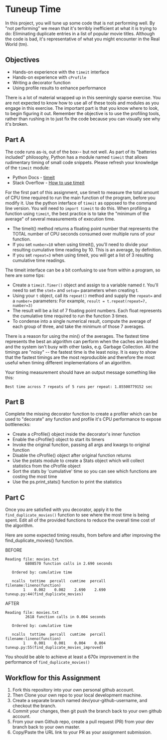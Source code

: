 # Tuneup Time
In this project, you will tune up some code that is not performing well.  By "not performing" we mean that it's terribly inefficient at what it is trying to do:  Eliminating duplicate entries in a list of popular movie titles.  Although the code is bad, it's representative of what you might encounter in the Real World (tm).

## Objectives
- Hands-on experience with the `timeit` interface
- Hands-on experience with `cProfile`
- Writing a decorator function
- Using profile results to enhance performance

There is a lot of material wrapped up in this seemingly sparse exercise.  You are not expected to know how to use all of these tools and modules as you engage in this exercise.  The important part is that you know where to look, to begin figuring it out.  Remember the objective is to use the profiling tools, rather than rushing in to just fix the code because you can visually see why it's broken.

## Part A
The code runs as-is, out of the box-- but not well.  As part of its "batteries included" philosophy, Python has a module named `timeit` that allows rudimentary timing of small code snippets.  Please refresh your knowledge of the `timeit` module:
 - Python Docs - [timeit](https://docs.python.org/2/library/timeit.html#module-timeit)
 - Stack Overflow - [How to use timeit](https://stackoverflow.com/questions/8220801/how-to-use-timeit-module)

For the first part of this assignment, use timeit to measure the total amount of CPU time required to run the main function of the program, before you modify it.  Use the python interface of `timeit` as opposed to the command line version.  You will need to `import timeit` to do this. When profiling a function using `timeit`, the best practice is to take the "minimum of the average" of several measurements of execution time.
 - The timeit() method returns a floating point number that represents the TOTAL number of CPU seconds consumed over multiple runs of your function.
 - If you set `number=10` when using timeit(), you'll need to divide your resulting cumulative time reading by 10.  This is an average, by definition.
 - If you set `repeat=3` when using timeit, you will get a list of 3 resulting cumulative time readings.  

The timeit interface can be a bit confusing to use from within a program, so here are some tips:
 - Create a `timeit.Timer()` object and assign to a variable named *t*.  You'll need to set the `stmt=` and `setup=` parameters when creating t.
 - Using your `t` object, call its `repeat()` method and supply the `repeat=` and a `number=` parameters:  For example, `result = t.repeat(repeat=7, number=3)`
 - The result will be a list of 7 floating point numbers.  Each float represents the cumulative time required to run the function 3 times.
 - To condense into a single numerical result, compute the average of each group of three, and take the minimum of those 7 averages. 

There is a reason for using the min() of the averages.  The fastest time represents the best an algorithm can perform when the caches are loaded and the system isn't busy with other tasks, e.g. Garbage Collection. All the timings are "noisy" -- the fastest time is the least noisy. It is easy to show that the fastest timings are the most reproducible and therefore the most useful when timing different implementations of an algorithm.

Your timing measurement should have an output message something like this:
```
Best time across 7 repeats of 5 runs per repeat: 1.85500779152 sec
```

## Part B
Complete the missing decorator function to create a profiler which can be used to "decorate" any function and profile it's CPU performance to expose bottlenecks:
 - Create a cProfile() object inside the decorator's inner function
 - Enable the cProfile() object to start its timers
 - Invoke the original function, passing all args and kwargs to original function
 - Disable the cProfile() object after original function returns
 - Use the pstats module to create a Stats object which will collect statistics from the cProfile object
 - Sort the stats by 'cumulative' time so you can see which functions are costing the most time
 - Use the ps.print_stats() function to print the statistics


## Part C
Once you are satisfied with you decorator, apply it to the `find_duplicate_movies()` function to see where the most time is being spent.  Edit all of the provided functions to reduce the overall time cost of the algorithm.

Here are some expected timing results, from before and after improving the find_duplicate_movies() function.

BEFORE
```
Reading file: movies.txt
         6808570 function calls in 2.690 seconds

   Ordered by: cumulative time

   ncalls  tottime  percall  cumtime  percall filename:lineno(function)
        1    0.002    0.002    2.690    2.690 tuneup.py:44(find_duplicate_movies)
```
AFTER
```
Reading file: movies.txt
         2618 function calls in 0.004 seconds

   Ordered by: cumulative time

   ncalls  tottime  percall  cumtime  percall filename:lineno(function)
        1    0.001    0.001    0.004    0.004 tuneup.py:55(find_duplicate_movies_improved)
```

You should be able to achieve at least a 670x improvement in the performance of `find_duplicate_movies()`



## Workflow for this Assignment
1. Fork this repository into your own personal github account.
2. Then Clone your own repo to your local development machine.
3. Create a separate branch named dev/your-github-username, and checkout the branch.
4. Commit your changes, then git push the branch back to your own github account.
5. From your own Github repo, create a pull request (PR) from your dev branch back to your own master.
6. Copy/Paste the URL link to your PR as your assignment submission.




